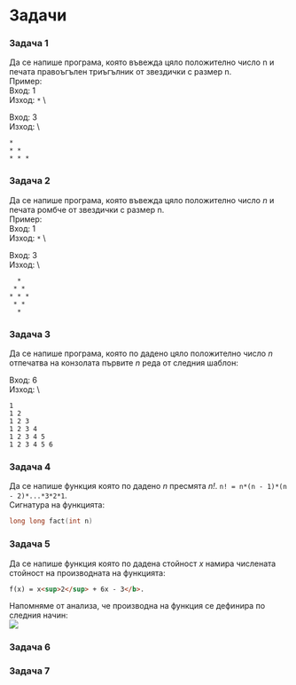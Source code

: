 # Задачи

### Задача 1

Да се напише програма, която въвежда цяло положително число n и печата правоъгълен триъгълник от звездички с размер n. \
Пример: \
Вход: 1 \
Изход: `*` \

Вход: 3 \
Изход: \
```
*
* *
* * *
```

### Задача 2

Да се напише програма, която въвежда цяло положително число *n* и печата ромбче от звездички с размер n. \
Пример: \
Вход:   1 \
Изход: `*` \

Вход: 3 \
Изход: \
```
  *  
 * * 
* * *
 * * 
  *  
```

### Задача 3

Да се напише програма, която по дадено цяло положително число *n* отпечатва на конзолата първите *n* реда от следния шаблон:

Вход: 6 \
Изход: \
```
1
1 2
1 2 3
1 2 3 4
1 2 3 4 5
1 2 3 4 5 6
```

### Задача 4

Да се напише функция която по дадено *n* пресмята *n!*. `n! = n*(n - 1)*(n - 2)*...*3*2*1`. \
Сигнатура на функцията: 
```cpp 
long long fact(int n)
```

### Задача 5

Да се напише функция която по дадена стойност *x* намира числената стойност на производната на функцията: 
```html
f(x) = x<sup>2</sup> + 6x - 3</b>. 
```
Напомняме от анализа, че производна на функция се дефинира по следния начин: \
<img src="https://render.githubusercontent.com/render/math?math=\lim_{\epsilon\to\infty} = \frac{f(x + \epsilon) - f(x)}{\epsilon}">

### Задача 6



### Задача 7
